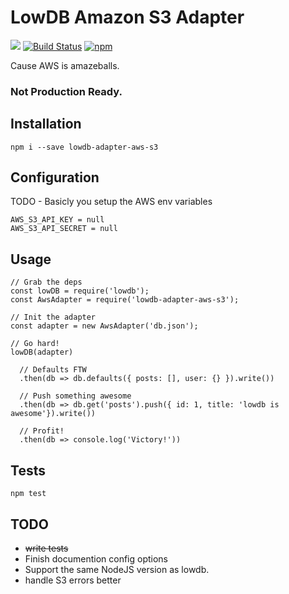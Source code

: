# LowDB Amazon S3 Adapter

[![](http://img.shields.io/npm/dm/lowdb-adapter-aws-s3.svg?style=flat)](https://www.npmjs.org/package/lowdb-adapter-aws-s3) [![Build Status](https://travis-ci.org/nicekiwi/lowdb-adapter-aws-s3.svg?branch=master)](https://travis-ci.org/nicekiwi/lowdb-adapter-aws-s3) [![npm](https://img.shields.io/npm/v/lowdb.svg)](https://www.npmjs.org/package/lowdb-adapter-aws-s3)

Cause AWS is amazeballs.

### Not Production Ready.

## Installation

`npm i --save lowdb-adapter-aws-s3`

## Configuration

TODO - Basicly you setup the AWS env variables

```
AWS_S3_API_KEY = null
AWS_S3_API_SECRET = null
```

## Usage

```
// Grab the deps
const lowDB = require('lowdb');
const AwsAdapter = require('lowdb-adapter-aws-s3');

// Init the adapter
const adapter = new AwsAdapter('db.json');

// Go hard!
lowDB(adapter)

  // Defaults FTW
  .then(db => db.defaults({ posts: [], user: {} }).write())

  // Push something awesome
  .then(db => db.get('posts').push({ id: 1, title: 'lowdb is awesome'}).write())

  // Profit!
  .then(db => console.log('Victory!'))
```

## Tests

`npm test`

## TODO

* ~~write tests~~
* Finish documention config options
* Support the same NodeJS version as lowdb.
* handle S3 errors better